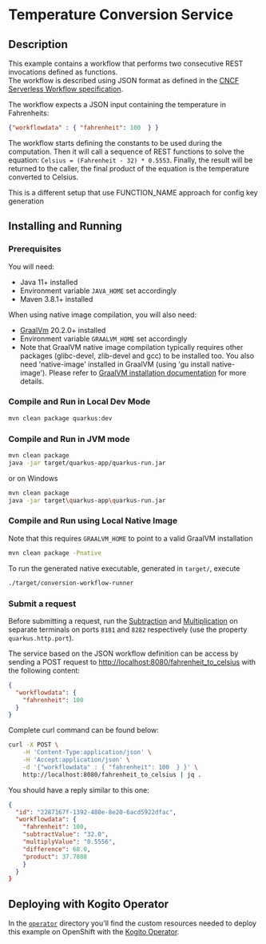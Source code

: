 # Temperature Conversion Service

## Description

This example contains a workflow that performs two consecutive REST invocations defined as functions.  
The workflow is described using JSON format as defined in the
[CNCF Serverless Workflow specification](https://github.com/cncf/wg-serverless/tree/main/workflow/spec).

The workflow expects a JSON input containing the temperature in Fahrenheits:

```json
{"workflowdata" : { "fahrenheit": 100  } }
```

The workflow starts defining the constants to be used during the computation.
Then it will call a sequence of REST functions to solve the equation: `Celsius = (Fahrenheit - 32) * 0.5553`.
Finally, the result will be returned to the caller, the final product of the equation is the temperature converted to Celsius.

This is a different setup that use FUNCTION_NAME approach for config key generation

## Installing and Running

### Prerequisites

You will need:

- Java 11+ installed
- Environment variable `JAVA_HOME` set accordingly
- Maven 3.8.1+ installed

When using native image compilation, you will also need:

- [GraalVm](https://www.graalvm.org/downloads/) 20.2.0+ installed
- Environment variable `GRAALVM_HOME` set accordingly
- Note that GraalVM native image compilation typically requires other packages (glibc-devel, zlib-devel and gcc) to be installed too.  You also need 'native-image' installed in GraalVM (using 'gu install native-image'). Please refer to [GraalVM installation documentation](https://www.graalvm.org/docs/reference-manual/aot-compilation/#prerequisites) for more details.

### Compile and Run in Local Dev Mode

```bash
mvn clean package quarkus:dev
```

### Compile and Run in JVM mode

```bash
mvn clean package 
java -jar target/quarkus-app/quarkus-run.jar
```

or on Windows

```bash
mvn clean package
java -jar target\quarkus-app\quarkus-run.jar
```

### Compile and Run using Local Native Image

Note that this requires `GRAALVM_HOME` to point to a valid GraalVM installation

```bash
mvn clean package -Pnative
```
  
To run the generated native executable, generated in `target/`, execute

```bash
./target/conversion-workflow-runner
```

### Submit a request

Before submitting a request, run the [Subtraction](../subtraction-service) and [Multiplication](../multiplication-service) on separate terminals
on ports `8181` and `8282` respectively (use the property `quarkus.http.port`).

The service based on the JSON workflow definition can be access by sending a POST request to [http://localhost:8080/fahrenheit_to_celsius](http://localhost:8080/fahrenheit_to_celsius) with the following content:

```json
{
  "workflowdata": {
    "fahrenheit": 100
  }
}
```

Complete curl command can be found below:

```bash
curl -X POST \
    -H 'Content-Type:application/json' \
    -H 'Accept:application/json' \
    -d '{"workflowdata" : { "fahrenheit": 100  } }' \
    http://localhost:8080/fahrenheit_to_celsius | jq .
```

You should have a reply similar to this one:

```json
{
  "id": "2287167f-1392-480e-8e20-6acd5922dfac",
  "workflowdata": {
    "fahrenheit": 100,
    "subtractValue": "32.0",
    "multiplyValue": "0.5556",
    "difference": 68.0,
    "product": 37.7808
    }
  }
}
```

## Deploying with Kogito Operator

In the [`operator`](operator) directory you'll find the custom resources needed to deploy this example on OpenShift with the [Kogito Operator](https://docs.jboss.org/kogito/release/latest/html_single/#chap_kogito-deploying-on-openshift).
